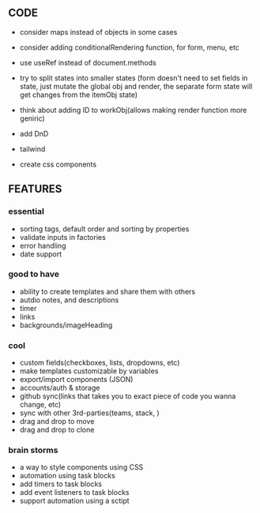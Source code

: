 ## CODE

-   consider maps instead of objects in some cases
-   consider adding conditionalRendering function, for form, menu, etc
-   use useRef instead of document.methods
-   try to split states into smaller states (form doesn't need to set fields in state, just mutate the global obj and render, the separate form state will get changes from the itemObj state)
-   think about adding ID to workObj(allows making render function more geniric)

-   add DnD
-   tailwind
-   create css components

## FEATURES

### essential

-   sorting tags, default order and sorting by properties
-   validate inputs in factories
-   error handling
-   date support

### good to have

-   ability to create templates and share them with others
-   autdio notes, and descriptions
-   timer
-   links
-   backgrounds/imageHeading

### cool

-   custom fields(checkboxes, lists, dropdowns, etc)
-   make templates customizable by variables
-   export/import components (JSON)
-   accounts/auth & storage
-   github sync(links that takes you to exact piece of code you wanna change, etc)
-   sync with other 3rd-parties(teams, stack, )
-   drag and drop to move
-   drag and drop to clone

### brain storms

-   a way to style components using CSS
-   automation using task blocks
-   add timers to task blocks
-   add event listeners to task blocks
-   support automation using a sctipt
